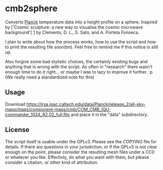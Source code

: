# cmb2sphere

Converts [Planck](http://sci.esa.int/planck/) temperature data into a height
profile on a sphere. Inspired by ['Cosmic sculpture: a new way to visualise the cosmic microwave background'] [1] by Clements, D. L., S. Sato, and A. Portela Fonseca.

I plan to write about how the process works, how to use the script and how to print the resulting file soon(tm). Feel free to remind me if this notice is still up.

Also forgive some bad stylistic choices, the certainly existing bugs and
anything that is wrong with the script. As often in "research" there wasn't
enough time to do it right... or maybe I was to lazy to improve it further. :p
(We really need a standardized note for this)

## Usage

Download https://irsa.ipac.caltech.edu/data/Planck/release_2/all-sky-maps/maps/component-maps/cmb/COM_CMB_IQU-commander_1024_R2.02_full.fits and place it in the "data" subdirectory.

## License

The script itself is usable under the GPLv3. Please see the *COPYING* file for
details. If there are questions in your jurisdiction, or if the GPLv3 is not
clear enough on the point, please consider the resulting mesh files under a CC0
or whatever you like. Effectivly, do what you want with them, but please consider a
citation, or other kind of attribution.


  [1]: http://dx.doi.org/10.1088%2F0143-0807%2F38%2F1%2F015601 "Clements, D. L., S. Sato, and A. Portela Fonseca. 'Cosmic sculpture: a new way to visualise the cosmic microwave background.' European Journal of Physics 38.1 (2016): 015601."
